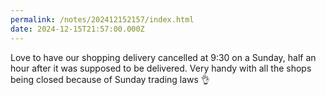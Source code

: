 ```yaml
---
permalink: /notes/202412152157/index.html
date: 2024-12-15T21:57:00.000Z
---
```


Love to have our shopping delivery cancelled at 9:30 on a Sunday, half an hour after it was supposed to be delivered. Very handy with all the shops being closed because of Sunday trading laws 👌